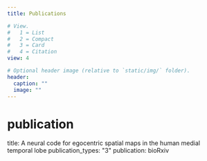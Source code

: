 ```yaml
---
title: Publications

# View.
#   1 = List
#   2 = Compact
#   3 = Card
#   4 = Citation
view: 4

# Optional header image (relative to `static/img/` folder).
header:
  caption: ""
  image: ""
---
```


# publication
title: A neural code for egocentric spatial maps in the human medial temporal lobe
publication_types: "3"
publication: bioRxiv
